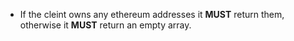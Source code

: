 * If the cleint owns any ethereum addresses it **MUST** return them, otherwise it **MUST** return an empty array.
